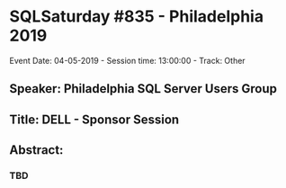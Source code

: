 # SQLSaturday #835 - Philadelphia 2019
Event Date: 04-05-2019 - Session time: 13:00:00 - Track: Other
## Speaker: Philadelphia SQL Server Users Group
## Title: DELL - Sponsor Session
## Abstract:
### TBD
